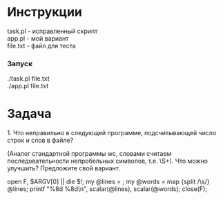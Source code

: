 # Инструкции

task.pl - исправленный скрипт  
app.pl - мой вариант  
file.txt  - файл для теста  

### Запуск

./task.pl file.txt  
./app.pl file.txt  

# Задача

1\. Что неправильно в следующей программе, подсчитывающей число строк и слов в файле? 

(Аналог стандартной программы wc, словами считаем последовательности непробельных символов, т.е. \S+). 
Что можно улучшить? Предложите свой вариант. 

open F, $ARGV[0] || die $!; 
my @lines = <F>; 
my @words = map {split /\s/} @lines; 
printf "%8d %8d\n", scalar(@lines), scalar(@words); close(F); 